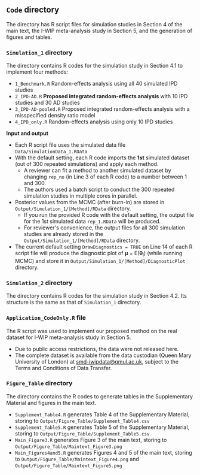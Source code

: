 ## `Code` directory

The directory has R script files for simulation studies in Section 4 of the main text, the I-WIP meta-analysis study in Section 5, and the generation of figures and tables. 

### `Simulation_1` directory

The directory contains R codes for the simulation study in Section 4.1 to implement four methods: 
  - `1_Benchmark.R` Random-effects analysis using all 40 simulated IPD studies
  - `2_IPD-AD.R` **Proposed integrated random-effects analysis** with 10 IPD studies and 30 AD studies
  - `3_IPD-AD-pooled.R` Proposed integrated random-effects analysis with a misspecified density ratio model
  - `4_IPD_only.R` Random-effects analysis using only 10 IPD studies

**Input and output**
  - Each R script file uses the simulated data file `Data/SimulationData_1.RData`
  - With the default setting, each R code imports the **1st** simulated dataset (out of 300 repeated simulations) and apply each method. 
      - A reviewer can fit a method to another simulated dataset by changing `rep_no` (in Line 3 of each R code) to a number between 1 and 300.
      - The authors used a batch script to conduct the 300 repeated simulation studies in multiple cores in parallel.
  - Posterior values from the MCMC (after burn-in) are stored in `Output/Simulation_1/[Method]/RData` directory.
      - If you run the provided R code with the default setting, the output file for the 1st simulated data `rep_1.RData` will be produced.
      - For reviewer's convenience, the output files for all 300 simulation studies are already stored in the  `Output/Simulation_1/[Method]/RData` directory.
  - The current default setting `DrawDiagnostics = TRUE` on Line 14 of each R script file will produce the diagnostic plot of **μ** = E(**θ**<sub>l</sub>) (while running MCMC) and store it in `Output/Simulation_1/[Method]/DiagnosticPlot` directory.

### `Simulation_2` directory

The directory contains R codes for the simulation study in Section 4.2. Its structure is the same as that of `Simulation_1` directory.

### `Application_CodeOnly.R` file

The R script was used to implement our proposed method on the real dataset for I-WIP meta-analysis study in Section 5. 
  - Due to public access restrictions, the data were not released here.
  - The complete dataset is available from the data custodian (Queen Mary University of London) at smd-iwipdata@qmul.ac.uk, subject to the Terms and Conditions of Data Transfer.

### `Figure_Table` directory

The directory contains the R codes to generate tables in the Supplementary Material and figures in the main text. 
  - `Supplement_Table4.R` generates Table 4 of the Supplementary Material, storing to `Output/Figure_Table/Supplement_Table4.csv`
  - `Supplement_Table5.R` generates Table 5 of the Supplementary Material, storing to `Output/Figure_Table/Supplement_Table5.csv`
  - `Main_Figure3.R` generates Figure 3 of the main text, storing to `Output/Figure_Table/Maintext_Figure3.png`
  - `Main_Figures4and5.R` generates Figures 4 and 5 of the main text, storing to `Output/Figure_Table/Maintext_Figure4.png` and `Output/Figure_Table/Maintext_Figure5.png`
